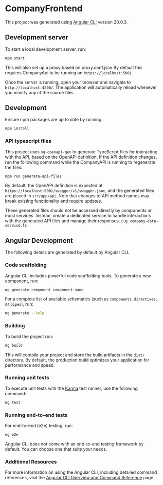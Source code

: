 # CompanyFrontend

This project was generated using [Angular CLI](https://github.com/angular/angular-cli) version 20.0.3.

## Development server

To start a local development server, run:

```bash
npm start
```

This will also set up a proxy based on proxy.conf.json
By default this requires CompanyApi to be running on `https://localhost:5001`

Once the server is running, open your browser and navigate to `http://localhost:4200/`. The application will automatically reload whenever you modify any of the source files.

## Development

Ensure npm packages are up to date by running:

```bash
npm install
```

### API typescript files

This project uses `ng-openapi-gen` to generate TypeScript files for interacting with the API, based on the OpenAPI definition. If the API definition changes, run the following command while the CompanyAPI is running to regenerate the files:

```bash
npm run generate-api-files
```

By default, the OpenAPI definition is expected at `https://localhost:5001/swagger/v1/swagger.json`, and the generated files are placed in `src/app/api`. Note that changes to API method names may break existing functionality and require updates.

These generated files should not be accessed directly by components or most services. Instead, create a dedicated service to handle interactions with the generated API files and manage their responses. e.g. `company-data-service.ts`

## Angular Development

The following details are generated by default by Angular CLI.

### Code scaffolding

Angular CLI includes powerful code scaffolding tools. To generate a new component, run:

```bash
ng generate component component-name
```

For a complete list of available schematics (such as `components`, `directives`, or `pipes`), run:

```bash
ng generate --help
```

### Building

To build the project run:

```bash
ng build
```

This will compile your project and store the build artifacts in the `dist/` directory. By default, the production build optimizes your application for performance and speed.

### Running unit tests

To execute unit tests with the [Karma](https://karma-runner.github.io) test runner, use the following command:

```bash
ng test
```

### Running end-to-end tests

For end-to-end (e2e) testing, run:

```bash
ng e2e
```

Angular CLI does not come with an end-to-end testing framework by default. You can choose one that suits your needs.

### Additional Resources

For more information on using the Angular CLI, including detailed command references, visit the [Angular CLI Overview and Command Reference](https://angular.dev/tools/cli) page.
